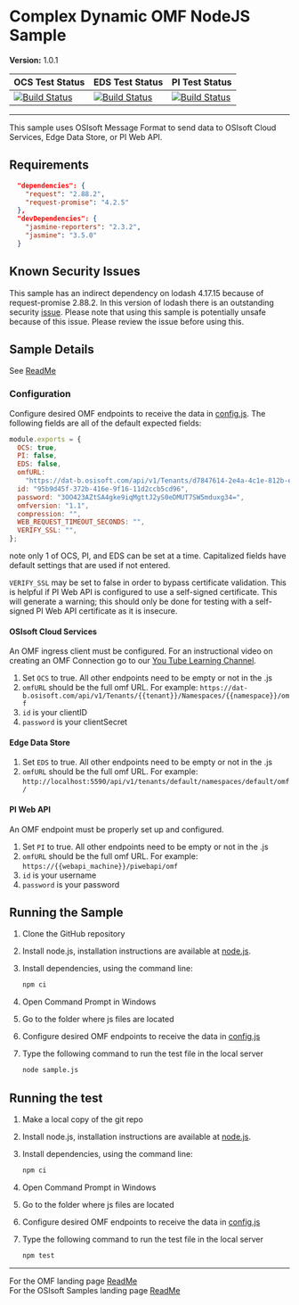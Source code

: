 # Complex Dynamic OMF NodeJS Sample

**Version:** 1.0.1

| OCS Test Status                                                                                                                                                                                                | EDS Test Status                                                                                                                                                                                                | PI Test Status                                                                                                                                                                                                    |
| -------------------------------------------------------------------------------------------------------------------------------------------------------------------------------------------------------------- | -------------------------------------------------------------------------------------------------------------------------------------------------------------------------------------------------------------- | ----------------------------------------------------------------------------------------------------------------------------------------------------------------------------------------------------------------- |
| [![Build Status](https://dev.azure.com/osieng/engineering/_apis/build/status/product-readiness/OMF/OMF_DC_nodeJS?jobName=Tests_OCS)](https://dev.azure.com/osieng/engineering/_build?definitionId=1507) | [![Build Status](https://dev.azure.com/osieng/engineering/_apis/build/status/product-readiness/OMF/OMF_DC_nodeJS?jobName=Tests_EDS)](https://dev.azure.com/osieng/engineering/_build?definitionId=1507) | [![Build Status](https://dev.azure.com/osieng/engineering/_apis/build/status/product-readiness/OMF/OMF_DC_nodeJS?jobName=Tests_OnPrem)](https://dev.azure.com/osieng/engineering/_build?definitionId=1507) |

---

This sample uses OSIsoft Message Format to send data to OSIsoft Cloud Services, Edge Data Store, or PI Web API.

## Requirements

```json
  "dependencies": {
    "request": "2.88.2",
    "request-promise": "4.2.5"
  },
  "devDependencies": {
    "jasmine-reporters": "2.3.2",
    "jasmine": "3.5.0"
  }
```

## Known Security Issues

This sample has an indirect dependency on lodash 4.17.15 because of request-promise 2.88.2. In this version of lodash there is an outstanding security [issue](https://hackerone.com/reports/670779). Please note that using this sample is potentially unsafe because of this issue. Please review the issue before using this.

## Sample Details

See [ReadMe](../)

### Configuration

Configure desired OMF endpoints to receive the data in [config.js](.\config.js]).
The following fields are all of the default expected fields:

```js
module.exports = {
  OCS: true,
  PI: false,
  EDS: false,
  omfURL:
    "https://dat-b.osisoft.com/api/v1/Tenants/d7847614-2e4a-4c1e-812b-e8de5fd06a0f/Namespaces/SampleTesting/omf",
  id: "95b9d45f-372b-416e-9f16-11d2ccb5cd96",
  password: "3OO423AZtSA4gke9iqMgttJ2yS0eDMUT7SW5mduxg34=",
  omfversion: "1.1",
  compression: "",
  WEB_REQUEST_TIMEOUT_SECONDS: "",
  VERIFY_SSL: "",
};
```

note only 1 of OCS, PI, and EDS can be set at a time.
Capitalized fields have default settings that are used if not entered.

`VERIFY_SSL` may be set to false in order to bypass certificate validation. This is helpful if PI Web API is configured to use a self-signed certificate. This will generate a warning; this should only be done for testing with a self-signed PI Web API certificate as it is insecure.

#### OSIsoft Cloud Services

An OMF ingress client must be configured. For an instructional video on creating an OMF Connection go to our [You Tube Learning Channel](https://www.youtube.com/watch?v=52lAnkGC1IM).

1. Set `OCS` to true. All other endpoints need to be empty or not in the .js
1. `omfURL` should be the full omf URL. For example: `https://dat-b.osisoft.com/api/v1/Tenants/{{tenant}}/Namespaces/{{namespace}}/omf`
1. `id` is your clientID
1. `password` is your clientSecret

#### Edge Data Store

1. Set `EDS` to true. All other endpoints need to be empty or not in the .js
1. `omfURL` should be the full omf URL. For example: `http://localhost:5590/api/v1/tenants/default/namespaces/default/omf/`

#### PI Web API

An OMF endpoint must be properly set up and configured.

1. Set `PI` to true. All other endpoints need to be empty or not in the .js
1. `omfURL` should be the full omf URL. For example: `https://{{webapi_machine}}/piwebapi/omf`
1. `id` is your username
1. `password` is your password

## Running the Sample

1. Clone the GitHub repository
1. Install node.js, installation instructions are available at [node.js](https://nodejs.org/en/).
1. Install dependencies, using the command line:

   ```bash
   npm ci
   ```

1. Open Command Prompt in Windows
1. Go to the folder where js files are located
1. Configure desired OMF endpoints to receive the data in [config.js](.\config.js])
1. Type the following command to run the test file in the local server

   ```bash
   node sample.js
   ```

## Running the test

1. Make a local copy of the git repo
1. Install node.js, installation instructions are available at [node.js](https://nodejs.org/en/).
1. Install dependencies, using the command line:

   ```bash
   npm ci
   ```

1. Open Command Prompt in Windows
1. Go to the folder where js files are located
1. Configure desired OMF endpoints to receive the data in [config.js](.\config.js])
1. Type the following command to run the test file in the local server

   ```bash
   npm test
   ```

---

For the OMF landing page [ReadMe](../../../)  
For the OSIsoft Samples landing page [ReadMe](https://github.com/osisoft/OSI-Samples)
